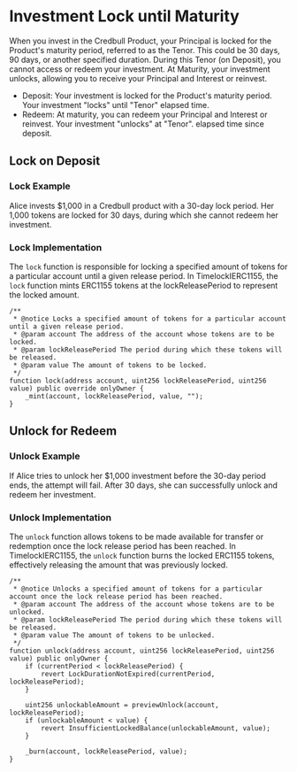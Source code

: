 # Investment Lock until Maturity

When you invest in the Credbull Product, your Principal is locked for the Product's maturity period, referred to as the Tenor. 
This could be 30 days, 90 days, or another specified duration. During this Tenor (on Deposit), you cannot access or redeem 
your investment. At Maturity, your investment unlocks, allowing you to receive your Principal and Interest or reinvest.

- Deposit: Your investment is locked for the Product's maturity period.  Your investment "locks" until "Tenor" elapsed time.
- Redeem: At maturity, you can redeem your Principal and Interest or reinvest.  Your investment "unlocks" at "Tenor". elapsed time since deposit.

## Lock on Deposit

### Lock Example 
Alice invests $1,000 in a Credbull product with a 30-day lock period. Her 1,000 tokens are locked for 30 days, during which she cannot 
redeem her investment.

### Lock Implementation
The `lock` function is responsible for locking a specified amount of tokens for a particular account until a given release period. 
In TimelockIERC1155, the `lock` function mints ERC1155 tokens at the lockReleasePeriod to represent the locked amount.
```Solidity
/**
 * @notice Locks a specified amount of tokens for a particular account until a given release period.
 * @param account The address of the account whose tokens are to be locked.
 * @param lockReleasePeriod The period during which these tokens will be released.
 * @param value The amount of tokens to be locked.
 */
function lock(address account, uint256 lockReleasePeriod, uint256 value) public override onlyOwner {
    _mint(account, lockReleasePeriod, value, "");
}
```

## Unlock for Redeem

### Unlock Example
If Alice tries to unlock her $1,000 investment before the 30-day period ends, the attempt will fail. After 30 days, she can successfully 
unlock and redeem her investment.

### Unlock Implementation
The `unlock` function allows tokens to be made available for transfer or redemption once the lock release period has been reached.
In TimelockIERC1155, the `unlock` function burns the locked ERC1155 tokens, effectively releasing the amount that was previously locked.
```Solidity
/**
 * @notice Unlocks a specified amount of tokens for a particular account once the lock release period has been reached.
 * @param account The address of the account whose tokens are to be unlocked.
 * @param lockReleasePeriod The period during which these tokens will be released.
 * @param value The amount of tokens to be unlocked.
 */
function unlock(address account, uint256 lockReleasePeriod, uint256 value) public onlyOwner {
    if (currentPeriod < lockReleasePeriod) {
        revert LockDurationNotExpired(currentPeriod, lockReleasePeriod);
    }

    uint256 unlockableAmount = previewUnlock(account, lockReleasePeriod);
    if (unlockableAmount < value) {
        revert InsufficientLockedBalance(unlockableAmount, value);
    }

    _burn(account, lockReleasePeriod, value);
}
```
